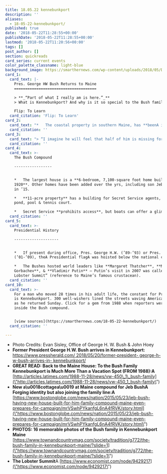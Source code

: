 ```yaml
---
title: 18.05.22 kennebunkport
description: ''
aliases:
  - 18-05-22-kennebunkport/
published: true
date: '2018-05-22T11:28:55+00:00'
publishDate: '2018-05-22T11:28:55+00:00'
lastmod: '2018-05-22T11:20:56+00:00'
tags: []
post_author: []
section: quickreads
card_series: current events
color_palette_classname: light-blue
background_image: https://smarthernews.com/wp-content/uploads/2018/05/DdrEfzSWkAAs3pw.jpg
card_1:
  card_text: |-
    Pres. George HW Bush Returns to Maine
    =====================================

    > **_“Part of what I really am is here.”_**  
    > What is Kennebunkport? And why is it so special to the Bush family?

    Flip: To Learn
  card_citation: 'Flip: To Learn'
card_2:
  card_text: "*   The coastal property in southern Maine, has **beenA in the family for a century**.n*   Pres. Bush, 93, hasA visited Walkerax19s Point in Kennebunkport **every summer since his childhood**, except 1944 when he was an aviator in World War II.n*   This summer will be Pres. Bush’s **1st summer inA Kennebunkport without Barbara,** his wife of 73 years, who died on April 17th."
  card_citation: ''
card_3:
  card_text: "> “I imagine he will feel that half of him is missing for the rest of his life. But that said, there is no quit in this man. Life goes on, and for George Bush life is to be lived with joy ax14 especially when he is in Maine.”n> n> Jim McGrath, President George H.W. Bush's spokesman"
  card_citation: ''
card_4:
  card_text: >-
    The Bush Compound

    -----------------


    *   The largest house is a **6-bedroom, 7,100-square foot home built in
    1920**. Other homes have been added over the yrs, including son Jeb’s house
    in ’15.

    *   **11-acre property** has a building for Secret Service agents, gym,
    pond, pool & tennis court.

    *   Secret Service **prohibits access**, but boats can offer a glimpse.
  card_citation: ''
card_5:
  card_text: >-
    Presidential History

    --------------------


    *   If present during office, Pres. George H.W. (’89-’93) or Pres. George W.
    (’01-’09), theA Presidential flagA was hoisted below the national colors.

    *   The Bushes hosted world leaders like **Margaret Thatcher**, **Mikhail
    Gorbachev**, & **Vladimir Putin** – Putin’s visit in 2007 was called “The
    Lobster Summit” (reference to Maine’s famous crustacean).
  card_citation: ''
card_10:
  card_text: >-
    For a man who moved 28 times in his adult life, the constant for Pres. Bush
    is Kennebunkport. 300 well-wishers lined the streets waving American flags
    as he returned Sunday. Click for a gem from 1988 when reporters were allowed
    inside the Bush compound.


    [view sources](https://smarthernews.com/18-05-22-kennebunkport/)
  card_citation: ''

---
```

*   Photo Credits: Evan Sisley, Office of George H. W. Bush & John Hoey
*   **Former President George H.W. Bush arrives in Kennebunkport:** [https://www.pressherald.com/ 2018/05/20/former-president- george-h-w-bush-arrives-in- kennebunkport/](\"https://www.pressherald.com/)
*   **GREAT READ: Back to the Maine House: To the Bush Family Kennebunkport is Much More Than a Vacation Spot (FROM 1988):A** [http://articles.latimes.com/1988-11-28/news/vw-450\_1\_bush-family](\"http://articles.latimes.com/1988-11-28/news/vw-450_1_bush-family\")
*   ****New a\\u0018cottagea\\u0019 at Maine compound for Jeb BushA Forging identity but also joining the family line:A**** [https://www.bostonglobe.com/news/nation/2015/05/23/jeb-bush-having-new-house-built-for-him-family-compound-maine-even-prepares-for-campaign/mrVSwhPYkanfgL6nA4fRVK/story.html](\"https://www.bostonglobe.com/news/nation/2015/05/23/jeb-bush-having-new-house-built-for-him-family-compound-maine-even-prepares-for-campaign/mrVSwhPYkanfgL6nA4fRVK/story.html\")
*   **PHOTOS: 16 memorable photos of the Bush family in Kennebunkport Maine**  
    [https://www.townandcountrymag.com/society/tradition/g772/the-bush-family-in-kennebunkport-maine/?slide=1](\"https://www.townandcountrymag.com/society/tradition/g772/the-bush-family-in-kennebunkport-maine/?slide=1\")
*   **The Lobster Summit**A [https://www.economist.com/node/9429217](\"https://www.economist.com/node/9429217\")